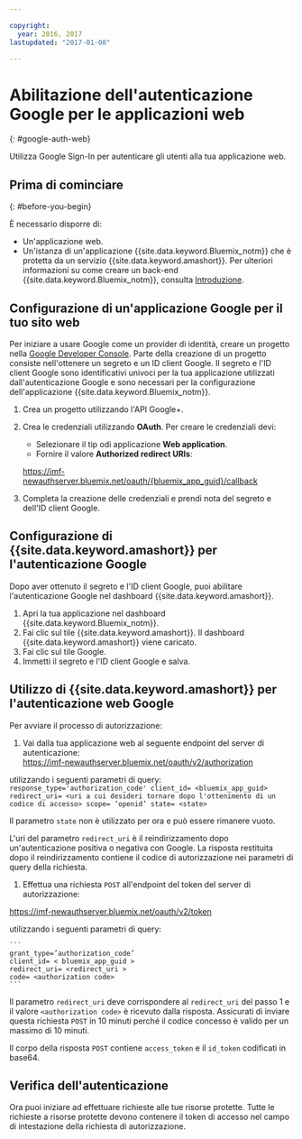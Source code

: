 ```yaml
---

copyright:
  year: 2016, 2017
lastupdated: "2017-01-08"

---
```


# Abilitazione dell'autenticazione Google per le applicazioni web
{: #google-auth-web}

Utilizza Google Sign-In per autenticare gli utenti alla tua applicazione web.


## Prima di cominciare
{: #before-you-begin}

È necessario disporre di:
* Un'applicazione web.
* Un'istanza di un'applicazione  {{site.data.keyword.Bluemix_notm}} che è protetta da un servizio {{site.data.keyword.amashort}}. Per ulteriori informazioni su come creare un back-end {{site.data.keyword.Bluemix_notm}}, consulta [Introduzione](index.html).

## Configurazione di un'applicazione Google per il tuo sito web
Per iniziare a usare Google come un provider di identità, creare un progetto nella [Google Developer Console](https://console.developers.google.com). Parte della creazione di un progetto consiste nell'ottenere un segreto e un ID client Google. Il segreto e l'ID client Google sono identificativi univoci per la tua applicazione utilizzati dall'autenticazione Google e sono necessari per la configurazione dell'applicazione {{site.data.keyword.Bluemix_notm}}.

1. Crea un progetto utilizzando l'API Google+.
1. Crea le credenziali utilizzando **OAuth**. Per creare le credenziali devi:
    * Selezionare il tip odi applicazione **Web application**.
    * Fornire il valore **Authorized redirect URIs**:

     https://imf-newauthserver.bluemix.net/oauth/{bluemix_app_guid}/callback
1. Completa la creazione delle credenziali e prendi nota del segreto e dell'ID client Google.


## Configurazione di {{site.data.keyword.amashort}} per l'autenticazione Google
Dopo aver ottenuto il segreto e l'ID client Google, puoi abilitare l'autenticazione Google nel dashboard {{site.data.keyword.amashort}}.

1. Apri la tua applicazione nel dashboard {{site.data.keyword.Bluemix_notm}}.
1. Fai clic sul tile {{site.data.keyword.amashort}}. Il dashboard {{site.data.keyword.amashort}} viene caricato.
1. Fai clic sul tile Google.
1. Immetti il segreto e l'ID client Google e salva.


## Utilizzo di {{site.data.keyword.amashort}} per l'autenticazione web Google
Per avviare il processo di autorizzazione:

1. Vai dalla tua applicazione web al seguente endpoint del server di autenticazione:  
  https://imf-newauthserver.bluemix.net/oauth/v2/authorization

  utilizzando i seguenti parametri di query:
	```
   response_type='authorization_code'
   client_id= <bluemix_app_guid>
   redirect_uri= <uri a cui desideri tornare dopo l'ottenimento di un codice di accesso>
   scope= ‘openid’
   state= <state>
	```

  Il parametro `state` non è utilizzato per ora e può essere rimanere vuoto.

  L'uri del parametro `redirect_uri` è il reindirizzamento dopo un'autenticazione positiva o negativa con Google.
  La risposta restituita dopo il reindirizzamento contiene il codice di autorizzazione nei parametri di query della richiesta.
1. Effettua una richiesta `POST` all'endpoint del token del server di autorizzazione:

 https://imf-newauthserver.bluemix.net/oauth/v2/token


  utilizzando i seguenti parametri di query:

	```
  	grant_type=’authorization_code’
    client_id= < bluemix_app_guid >
    redirect_uri= <redirect_uri >
    code= <authorization code>
	```
  Il parametro `redirect_uri` deve corrispondere al `redirect_uri` del passo 1 e il valore `<authorization code>` è ricevuto dalla risposta.
  Assicurati di inviare questa richiesta `POST` in 10 minuti perché il codice concesso è valido per un massimo di 10 minuti.

Il corpo della risposta `POST` contiene `access_token` e il `id_token` codificati in base64.

## Verifica dell'autenticazione

Ora puoi iniziare ad effettuare richieste alle tue risorse protette.
Tutte le richieste a risorse protette devono contenere il token di accesso nel campo di intestazione della richiesta di autorizzazione.
